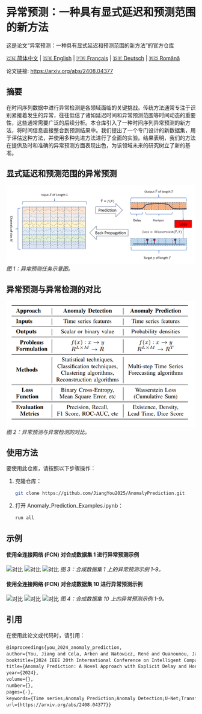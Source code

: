 # 异常预测：一种具有显式延迟和预测范围的新方法
这是论文“异常预测：一种具有显式延迟和预测范围的新方法”的官方仓库

[🇨🇳 简体中文](./readme_zh.md) | [🇬🇧 English](./readme.md) | [🇫🇷 Français](./readme_fr.md) | [🇩🇪 Deutsch](./readme_de.md) | [🇷🇴 Română](./readme_ro.md)

论文链接: https://arxiv.org/abs/2408.04377

## 摘要
在时间序列数据中进行异常检测是各领域面临的关键挑战。传统方法通常专注于识别紧接着发生的异常，往往低估了诸如延迟时间和异常预测范围等时间动态的重要性，这些通常需要广泛的后续分析。本仓库引入了一种时间序列异常预测的新方法，将时间信息直接整合到预测结果中。我们提出了一个专门设计的新数据集，用于评估这种方法，并使用多种先进方法进行了全面的实验。结果表明，我们的方法在提供及时和准确的异常预测方面表现出色，为该领域未来的研究树立了新的基准。

## 显式延迟和预测范围的异常预测
![异常预测](./figure/anomaly_prediction.png)
*图 1：异常预测任务示意图。*

## 异常预测与异常检测的对比
![对比](./figure/comparison_ad_ap.png)
*图 2：异常预测与异常检测的对比。*

## 使用方法
要使用此仓库，请按照以下步骤操作：

1. 克隆仓库：
   ```bash
   git clone https://github.com/JiangYou2025/AnomalyPrediction.git

2. 打开 Anomaly_Prediction_Examples.ipynb：
   ```bash
   run all

## 示例

#### 使用全连接网络 (FCN) 对合成数据集 1 进行异常预测示例
![对比](./figure/synthetical_1_test_prediction_example_1.png)
![对比](./figure/synthetical_1_test_prediction_example_2.png)
![对比](./figure/synthetical_1_test_prediction_example_3.png)
*图 3：合成数据集 1 上的异常预测示例 1-9。*

#### 使用全连接网络 (FCN) 对合成数据集 10 进行异常预测示例
![对比](./figure/synthetical_10_test_prediction_example_1.png)
![对比](./figure/synthetical_10_test_prediction_example_2.png)
![对比](./figure/synthetical_10_test_prediction_example_3.png)
*图 4：合成数据集 10 上的异常预测示例 1-9。*

## 引用
在使用此论文或代码时，请引用：
   ```tex
   @inproceedings{you_2024_anomaly_prediction,
   author={You, Jiang and Cela, Arben and Natowicz, René and Ouanounou, Jacob and Siarry, Patrick},
   booktitle={2024 IEEE 20th International Conference on Intelligent Computer Communication and Processing (ICCP)}, 
   title={Anomaly Prediction: A Novel Approach with Explicit Delay and Horizon},
   year={2024},
   volume={},
   number={},
   pages={-},
   keywords={Time series;Anomaly Prediction;Anomaly Detection;U-Net;Transformers;},
   url={https://arxiv.org/abs/2408.04377}}
   ```
